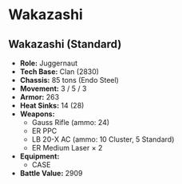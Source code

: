 # Wakazashi
## Wakazashi (Standard)
- **Role:** Juggernaut
- **Tech Base:** Clan (2830)
- **Chassis:** 85 tons (Endo Steel)
- **Movement:** 3 / 5 / 3
- **Armor:** 263
- **Heat Sinks:** 14 (28)
- **Weapons:**
  - Gauss Rifle (ammo: 24)
  - ER PPC
  - LB 20-X AC (ammo: 10 Cluster, 5 Standard)
  - ER Medium Laser × 2
- **Equipment:**
  - CASE
- **Battle Value:** 2909

